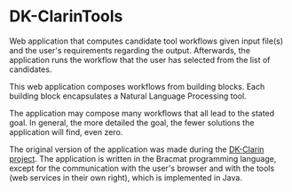 DK-ClarinTools
==============

Web application that computes candidate tool workflows given input file(s) and the user's requirements regarding the output. Afterwards, the application runs the workflow that the user has selected from the list of candidates.

This web application composes workflows from building blocks. Each building block encapsulates a Natural Language Processing tool.

The application may compose many workflows that all lead to the stated goal. In general, the more detailed the goal, the fewer solutions the application will find, even zero.

The original version of the application was made during the [DK-Clarin project](https://dkclarin.ku.dk/). The application is written in the Bracmat programming language, except for the communication with the user's browser and with the tools (web services in their own right), which is implemented in Java.
